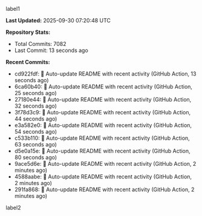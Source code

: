 
label1 
<!-- ACTIVITY_START -->
**Last Updated:** 2025-09-30 07:20:48 UTC

**Repository Stats:**
- Total Commits: 7082
- Last Commit: 13 seconds ago

**Recent Commits:**
- cd922fdf: 🤖 Auto-update README with recent activity (GitHub Action, 13 seconds ago)
- 6ca60b40: 🤖 Auto-update README with recent activity (GitHub Action, 25 seconds ago)
- 27180e44: 🤖 Auto-update README with recent activity (GitHub Action, 32 seconds ago)
- 3f78d3c9: 🤖 Auto-update README with recent activity (GitHub Action, 44 seconds ago)
- e3a582e0: 🤖 Auto-update README with recent activity (GitHub Action, 54 seconds ago)
- c533b110: 🤖 Auto-update README with recent activity (GitHub Action, 63 seconds ago)
- d5e0a15e: 🤖 Auto-update README with recent activity (GitHub Action, 80 seconds ago)
- 9ace5d6e: 🤖 Auto-update README with recent activity (GitHub Action, 2 minutes ago)
- 4588aabe: 🤖 Auto-update README with recent activity (GitHub Action, 2 minutes ago)
- 291fa868: 🤖 Auto-update README with recent activity (GitHub Action, 2 minutes ago)
<!-- ACTIVITY_END -->

label2
